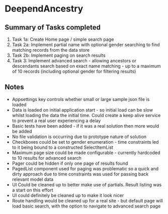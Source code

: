 # DeependAncestry

## Summary of Tasks completed
1. Task 1a: Create Home page / simple search page
2. Task 2a: Implement partial name with optional gender searching to find matching records from the data store
3. Task 2b: Implement paging on search results
4. Task 3: Implement advanced search - allowing ancestors or descendants search based on exact name matching - up to a maximum of 10 records (including optional gender for filtering results)
 

## Notes
* Appsettings key controls whether small or large sample json file is loaded
* Data is loaded on initial application start - so initial load can be slow whilst loading the data the initial time.  Could create a keep alive service to prevent a real user experiencing a delay
* Basic tests have been added - if it was a real solution then more would be added
* No file validation is occurring due to prototype nature of solution
* Checkboxes could be set to gender enumeration - time constraints led to it being bound to a constructed SelectItemList
* Maximum page size could be made configurable - currently hardcoded to 10 results for advanced search
* Pager could be hidden if only one page of results found
* PagedList component used for paging was problematic so a quick and dirty approach due to time constraints was used for passing back relevant model data
* UI Could be cleaned up to better make use of partials.  Result listing was a start on this effort
* UI could definitely be cleaned up to make it look nicer
* Route handling would be cleaned up for a real site - but default page will load basic search, with the option to navigate to advanced search page